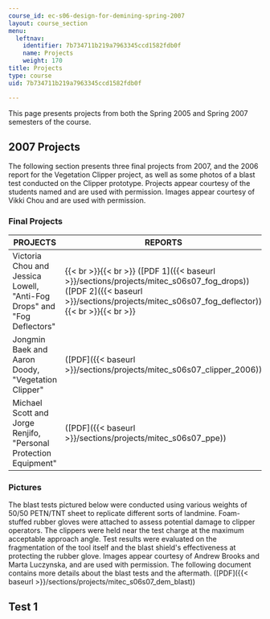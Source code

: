 ```yaml
---
course_id: ec-s06-design-for-demining-spring-2007
layout: course_section
menu:
  leftnav:
    identifier: 7b734711b219a7963345ccd1582fdb0f
    name: Projects
    weight: 170
title: Projects
type: course
uid: 7b734711b219a7963345ccd1582fdb0f

---
```


This page presents projects from both the Spring 2005 and Spring 2007 semesters of the course.

2007 Projects
-------------

The following section presents three final projects from 2007, and the 2006 report for the Vegetation Clipper project, as well as some photos of a blast test conducted on the Clipper prototype. Projects appear courtesy of the students named and are used with permission. Images appear courtesy of Vikki Chou and are used with permission.

### Final Projects

| PROJECTS | REPORTS |
| --- | --- |
| Victoria Chou and Jessica Lowell, "Anti-Fog Drops" and "Fog Deflectors" |  {{< br >}}{{< br >}} ([PDF 1]({{< baseurl >}}/sections/projects/mitec_s06s07_fog_drops)) ([PDF 2]({{< baseurl >}}/sections/projects/mitec_s06s07_fog_deflector)) {{< br >}}{{< br >}}  |
| Jongmin Baek and Aaron Doody, "Vegetation Clipper" | ([PDF]({{< baseurl >}}/sections/projects/mitec_s06s07_clipper_2006)) |
| Michael Scott and Jorge Renjifo, "Personal Protection Equipment" | ([PDF]({{< baseurl >}}/sections/projects/mitec_s06s07_ppe)) 

### Pictures

The blast tests pictured below were conducted using various weights of 50/50 PETN/TNT sheet to replicate different sorts of landmine. Foam-stuffed rubber gloves were attached to assess potential damage to clipper operators. The clippers were held near the test charge at the maximum acceptable approach angle. Test results were evaluated on the fragmentation of the tool itself and the blast shield's effectiveness at protecting the rubber glove. Images appear courtesy of Andrew Brooks and Marta Luczynska, and are used with permission. The following document contains more details about the blast tests and the aftermath. ([PDF]({{< baseurl >}}/sections/projects/mitec_s06s07_dem_blast))

Test 1 
-------